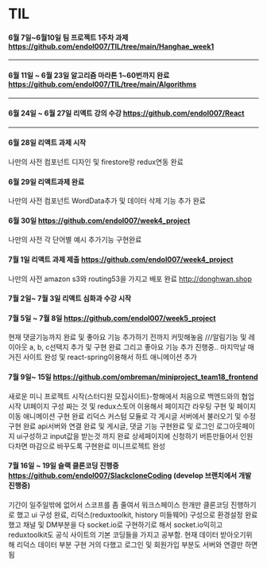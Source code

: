 # TIL

####  6월 7일~6월10일 팀 프로젝트 1주차 과제 https://github.com/endol007/TIL/tree/main/Hanghae_week1

<hr/>

####  6월 11일 ~ 6월 23일 알고리즘 마라톤 1~60번까지 완료 https://github.com/endol007/TIL/tree/main/Algorithms 

<hr/>

####  6월 24일 ~ 6월 27일 리액트 강의 수강 https://github.com/endol007/React

<hr/>

####  6월 28일 리액트 과제 시작 
나만의 사전 컴포넌트 디자인 및 firestore랑 redux연동 완료  
####  6월 29일 리액트과제 완료 
나만의 사전 컴포넌트 WordData추가 및 데이터 삭제 기능 추가 완료
####  6월 30일 https://github.com/endol007/week4_project
나만의 사전 각 단어별 예시 추가기능 구현완료
####  7월 1일 리액트 과제 제출 https://github.com/endol007/week4_project
나만의 사전 amazon s3와 routing53을 가지고 배포 완료 http://donghwan.shop

#### 7월 2일~ 7월 3일 리액트 심화과 수강 시작

#### 7월 5일 ~ 7월 8일 https://github.com/endol007/week5_project
현재 댓글기능까지 완료 및 좋아요 기능 추가하기 전까지 커밋해놓음 ///알림기능 및 레이아웃 a, b, c선택지 추가 및 구현 완료 그리고 좋아요 기능 추가 진행중..
마지막날 매거진 사이트 완성 및 react-spring이용해서 하트 애니메이션 추가
#### 7월 9일~ 15일 https://github.com/ombreman/miniproject_team18_frontend
새로운 미니 프로젝트 시작(스터디원 모집사이트)-항해에서 처음으로 백엔드와의 협업 시작
UI페이지 구성 짜는 것 및 redux스토어 이용해서 페이지간 라우팅 구현 및 페이지 이동 애니메이션 구현 완료
리덕스 커스텀 모듈로 각 게시글 서버에서 불러오기 및 수정 구현 완료
api서버와 연결 완료 및 게시글, 댓글 기능 구현완료 및 로그인 로그아웃페이지 ui구성하고 input값을 받는것 까지 완료
상세페이지에 신청하기 버튼만들어서 인원 다차면 마감으로 바꾸도록 구현완료
미니프로젝트 완성

#### 7월 16일 ~ 19일 슬랙 클론코딩 진행중 https://github.com/endol007/SlackcloneCoding  (develop 브랜치에서 개발 진행중)
기간이 일주일밖에 없어서 스코프를 좀 줄여서 워크스페이스 한개만 클론코딩 진행하기로 했고 ui 구성 완료, 리덕스(reduxtoolkit, history 미들웨어) 구성으로 환경설정 완료했고
채널 및 DM부분을 다 socket.io로 구현하기로 해서 socket.io익히고 reduxtoolkit도 공식 사이트의 기본 코딩들을 가지고 공부함.
현재 데이터 받아오기위해 리덕스 데이터 부분 구현 거의 다했고 로그인 및 회원가입 부분도 서버와 연결만 하면 됨
